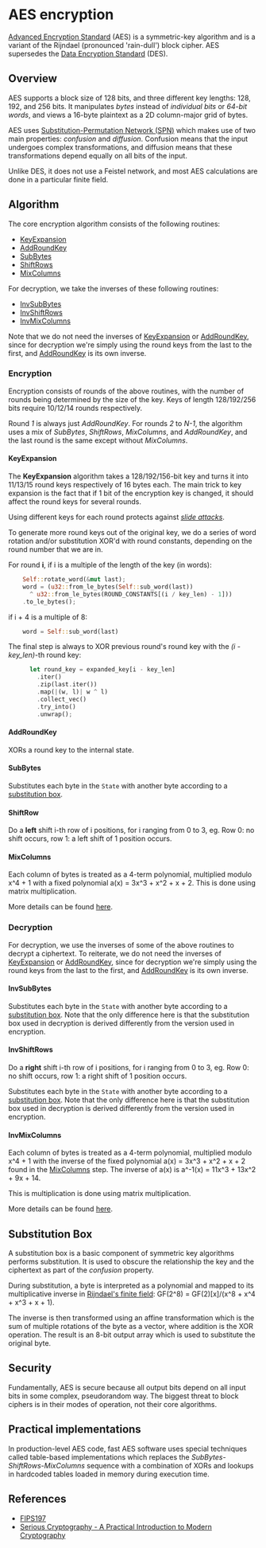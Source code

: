 # AES encryption

[Advanced Encryption Standard][aes] (AES) is a symmetric-key algorithm and is a variant of the Rijndael (pronounced 'rain-dull') block cipher. AES supersedes the [Data Encryption Standard][des] (DES).

## Overview

AES supports a block size of 128 bits, and three different key lengths: 128, 192, and 256 bits. It manipulates _bytes_ instead of _individual bits_ or _64-bit words_, and views a 16-byte plaintext as a 2D column-major grid of bytes.

AES uses [Substitution-Permutation Network (SPN)][spn] which makes use of two main properties: _confusion_ and _diffusion_. Confusion means that the input undergoes complex transformations, and diffusion means that these transformations depend equally on all bits of the input.

Unlike DES, it does not use a Feistel network, and most AES calculations are done in a particular finite field.


## Algorithm 

The core encryption algorithm consists of the following routines:

- [KeyExpansion][keyexp]
- [AddRoundKey][arc]
- [SubBytes](#SubBytes)
- [ShiftRows](#ShiftRows)
- [MixColumns](#MixColumns)

For decryption, we take the inverses of these following routines:

- [InvSubBytes](#InvSubBytes)
- [InvShiftRows](#InvShiftRows)
- [InvMixColumns](#InvMixColumns)

Note that we do not need the inverses of [KeyExpansion][keyexp] or [AddRoundKey][arc], since for decryption we're simply using the round keys from the last to the first, and [AddRoundKey][arc] is its own inverse.

### Encryption

Encryption consists of rounds of the above routines, with the number of rounds being determined by the size of the key. Keys of length 128/192/256 bits require 10/12/14 rounds respectively.

Round *1* is always just *AddRoundKey*. For rounds *2* to *N-1*, the algorithm uses a mix of *SubBytes*, *ShiftRows*, *MixColumns*, and *AddRoundKey*, and the last round is the same except without *MixColumns*.

#### KeyExpansion 

The **KeyExpansion** algorithm takes a 128/192/156-bit key and turns it into 11/13/15 round keys respectively of 16 bytes each. The main trick to key expansion is the fact that if 1 bit of the encryption key is changed, it should affect the round keys for several rounds.

Using different keys for each round protects against _[slide attacks]_.

To generate more round keys out of the original key, we do a series of word rotation and/or substitution XOR'd with round constants, depending on the round number that we are in.

For round **i**, if i is a multiple of the length of the key (in words):

```rust
    Self::rotate_word(&mut last);
    word = (u32::from_le_bytes(Self::sub_word(last))
      ^ u32::from_le_bytes(ROUND_CONSTANTS[(i / key_len) - 1]))
    .to_le_bytes();
```

if i + 4 is a multiple of 8:

```rust
    word = Self::sub_word(last)
```

The final step is always to XOR previous round's round key with the *(i - key_len)*-th round key:

```rust
      let round_key = expanded_key[i - key_len]
        .iter()
        .zip(last.iter())
        .map(|(w, l)| w ^ l)
        .collect_vec()
        .try_into()
        .unwrap();
```

#### AddRoundKey

XORs a round key to the internal state.

#### SubBytes

Substitutes each byte in the `State` with another byte according to a [substitution box](#substitution-box).

#### ShiftRow

Do a **left** shift i-th row of i positions, for i ranging from 0 to 3, eg. Row 0: no shift occurs, row 1: a left shift of 1 position occurs.

#### MixColumns

Each column of bytes is treated as a 4-term polynomial, multiplied modulo x^4 + 1 with a fixed polynomial
a(x) = 3x^3 + x^2 + x + 2. This is done using matrix multiplication.

More details can be found [here][mixcolumns].


### Decryption

For decryption, we use the inverses of some of the above routines to decrypt a ciphertext. To reiterate, we do not need the inverses of [KeyExpansion][keyexp] or [AddRoundKey][arc], since for decryption we're simply using the round keys from the last to the first, and [AddRoundKey][arc] is its own inverse.


#### InvSubBytes

Substitutes each byte in the `State` with another byte according to a [substitution box](#substitution-box). Note that the only difference here is that the substitution box used in decryption is derived differently from the version used in encryption.

#### InvShiftRows

Do a **right** shift i-th row of i positions, for i ranging from 0 to 3, eg. Row 0: no shift occurs, row 1: a right shift of 1 position occurs.

Substitutes each byte in the `State` with another byte according to a [substitution box](#substitution-box). Note that the only difference here is that the substitution box used in decryption is derived differently from the version used in encryption.


#### InvMixColumns

Each column of bytes is treated as a 4-term polynomial, multiplied modulo x^4 + 1 with the inverse of the fixed polynomial
a(x) = 3x^3 + x^2 + x + 2 found in the [MixColumns] step. The inverse of a(x) is a^-1(x) = 11x^3 + 13x^2 + 9x + 14.

This is multiplication is done using matrix multiplication.

More details can be found [here][mixcolumns].


## Substitution Box

A substitution box is a basic component of symmetric key algorithms
performs substitution. It is used to obscure the relationship
the key and the ciphertext as part of the *confusion* property.

During substitution, a byte is interpreted as a polynomial and
mapped to its multiplicative inverse in [Rijndael's finite field][Rijndael ff]: GF(2^8) = GF(2)[x]/(x^8 + x^4 + x^3 + x + 1).

The inverse is then transformed using an affine transformation which is the sum of multiple rotations of the byte as a vector, where addition is the XOR operation. The result is an 8-bit output array which is used to substitute the original byte.

## Security

Fundamentally, AES is secure because all output bits depend on all input bits in some complex, pseudorandom way. The biggest threat to block ciphers is in their modes of operation, not their core algorithms.

## Practical implementations

In production-level AES code, fast AES software uses special techniques called table-based implementations which replaces the *SubBytes-ShiftRows-MixColumns* sequence with a combination of XORs and lookups in hardcoded tables loaded in memory during execution time.

## References 

- [FIPS197](fips197)
- [Serious Cryptography - A Practical Introduction to Modern Cryptography](seriouscrypto)

[aes]: https://en.wikipedia.org/wiki/Advanced_Encryption_Standard
[des]: ../des/README.md
[spn]: https://en.wikipedia.org/wiki/Substitution%E2%80%93permutation_network
[slide attacks]: https://en.wikipedia.org/wiki/Slide_attack
[keyexp]: #KeyExpansion
[arc]: #AddRoundKey
[mixcolumns]: https://en.wikipedia.org/wiki/Rijndael_MixColumns
[Rijndael ff]: https://en.wikipedia.org/wiki/Finite_field_arithmetic#Rijndael's_(AES)_finite_field
[fips197]: https://nvlpubs.nist.gov/nistpubs/FIPS/NIST.FIPS.197-upd1.pdf
[seriouscrypto]:https://nostarch.com/seriouscrypto
